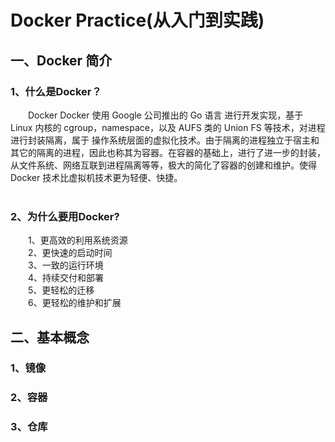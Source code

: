 # Docker Practice(从入门到实践)
## 一、Docker 简介
### 1、什么是Docker？
&emsp;&emsp;Docker Docker 使用 Google 公司推出的 Go 语言 进行开发实现，基于 Linux 内核的 cgroup，namespace，以及 AUFS 类的 Union FS 等技术，对进程进行封装隔离，属于 操作系统层面的虚拟化技术。由于隔离的进程独立于宿主和其它的隔离的进程，因此也称其为容器。在容器的基础上，进行了进一步的封装，从文件系统、网络互联到进程隔离等等，极大的简化了容器的创建和维护。使得 Docker 技术比虚拟机技术更为轻便、快捷。<br>
&emsp;&emsp;<br>
### 2、为什么要用Docker?
&emsp;&emsp;1、更高效的利用系统资源<br>
&emsp;&emsp;2、更快速的启动时间<br>
&emsp;&emsp;3、一致的运行环境<br>
&emsp;&emsp;4、持续交付和部署<br>
&emsp;&emsp;5、更轻松的迁移<br>
&emsp;&emsp;6、更轻松的维护和扩展<br>

## 二、基本概念
### 1、镜像
### 2、容器
### 3、仓库

















